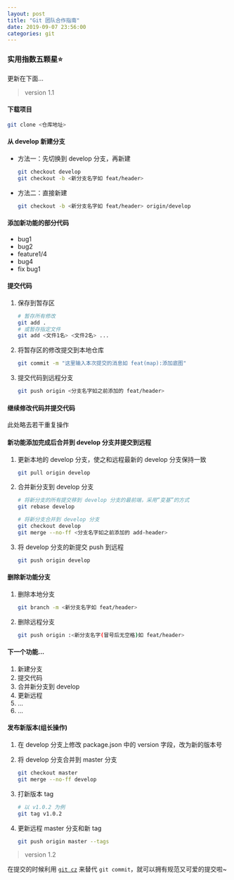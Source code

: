 ```yaml
---
layout: post
title: "Git 团队合作指南"
date: 2019-09-07 23:56:00
categories: git
---
```

### 实用指数五颗星⭐

更新在下面...

> version 1.1

#### 下载项目

```bash
git clone <仓库地址>
```

#### 从 develop 新建分支

- 方法一：先切换到 develop 分支，再新建

  ```bash
  git checkout develop
  git checkout -b <新分支名字如 feat/header>
  ```

- 方法二：直接新建

  ```bash
  git checkout -b <新分支名字如 feat/header> origin/develop
  ```

#### 添加新功能的部分代码

- bug1
- bug2
- feature1/4
- bug4
- fix bug1

#### 提交代码

1. 保存到暂存区

   ```bash
   # 暂存所有修改
   git add .
   # 或暂存指定文件
   git add <文件1名> <文件2名> ...
   ```

2. 将暂存区的修改提交到本地仓库

   ```bash
   git commit -m "这里输入本次提交的消息如 feat(map):添加底图"
   ```

3. 提交代码到远程分支

   ```bash
   git push origin <分支名字如之前添加的 feat/header>
   ```

#### 继续修改代码并提交代码

此处略去若干重复操作

#### 新功能添加完成后合并到 develop 分支并提交到远程

1. 更新本地的 develop 分支，使之和远程最新的 develop 分支保持一致

   ```bash
   git pull origin develop
   ```

2. 合并新分支到 develop 分支

   ```bash
   # 将新分支的所有提交移到 develop 分支的最前端，采用“变基”的方式
   git rebase develop

   # 将新分支合并到 develop 分支
   git checkout develop
   git merge --no-ff <分支名字如之前添加的 add-header>
   ```

3. 将 develop 分支的新提交 push 到远程

   ```bash
   git push origin develop
   ```

#### 删除新功能分支

1. 删除本地分支

   ```bash
   git branch -m <新分支名字如 feat/header>
   ```

2. 删除远程分支

   ```bash
   git push origin :<新分支名字(冒号后无空格)如 feat/header>
   ```

#### 下一个功能...

1. 新建分支
2. 提交代码
3. 合并新分支到 develop
4. 更新远程
5. ...
6. ...

#### 发布新版本(组长操作)

1. 在 develop 分支上修改 package.json 中的 version 字段，改为新的版本号

2. 将 develop 分支合并到 master 分支

   ```bash
   git checkout master
   git merge --no-ff develop
   ```

3. 打新版本 tag

   ```bash
   # 以 v1.0.2 为例
   git tag v1.0.2
   ```

4. 更新远程 master 分支和新 tag

   ```bash
   git push origin master --tags
   ```

> version 1.2

在提交的时候利用 [`git cz`](https://github.com/streamich/git-cz) 来替代 `git commit`，就可以拥有规范又可爱的提交啦~